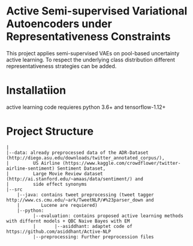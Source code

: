 # Active Semi-supervised Variational Autoencoders under Representativeness Constraints
This project applies semi-supervised VAEs on pool-based uncertainty active learning. To respect the underlying class distribution different representativeness strategies can be added.
# Installatiion
active learning code requieres python 3.6+ and tensorflow-1.12+
# Project Structure
    |
    |--data: already preprocessed data of the ADR-Dataset (http://diego.asu.edu/downloads/twitter_annotated_corpus/),
    |         US Airline (https://www.kaggle.com/crowdflower/twitter-airline-sentiment) Sentiment Dataset, 
    |         Large Movie Review dataset (http://ai.stanford.edu/~amaas/data/sentiment/) and
    |         side effect synonyms    
    |--src
        |--java: contains tweet preprocessing (tweet tagger http://www.cs.cmu.edu/~ark/TweetNLP/#%23parser_down and 
        |        Lucene are requiered)
        |--python: 
              |--evaluation: contains proposed active learning methods with differnt models + QBC Naive Bayes with EM
              |       |--asiddhant: adaptet code of https://github.com/asiddhant/Active-NLP
              |--preprocessing: Further preprocession files
